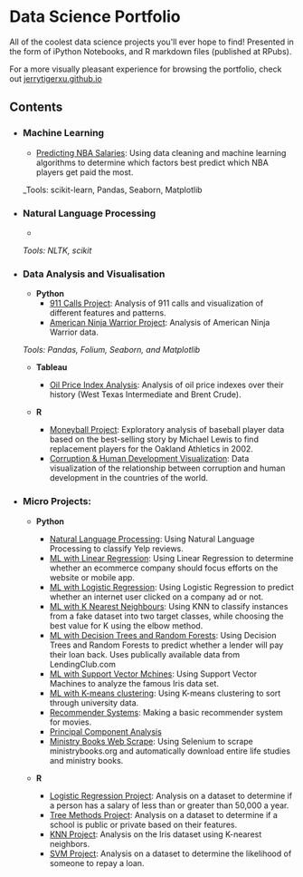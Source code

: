 # Data Science Portfolio
All of the coolest data science projects you'll ever hope to find! Presented in the form of iPython Notebooks, and R markdown files (published at RPubs).

For a more visually pleasant experience for browsing the portfolio, check out [jerrytigerxu.github.io](https://jerrytigerxu.github.io/)


## Contents

- ### Machine Learning
	- [Predicting NBA Salaries](https://github.com/jerrytigerxu/NBA-Salary-Prediction): Using data cleaning and machine learning algorithms to determine which factors best predict which NBA players get paid the most.
	

	_Tools: scikit-learn, Pandas, Seaborn, Matplotlib

- ### Natural Language Processing

	- 

	_Tools: NLTK, scikit_

- ### Data Analysis and Visualisation
	- __Python__
		- [911 Calls Project](https://github.com/jerrytigerxu/911-Calls-Project): Analysis of 911 calls and visualization of different features and patterns.
		- [American Ninja Warrior Project](https://github.com/jerrytigerxu/American-Ninja-Warrior-Project): Analysis of American Ninja Warrior data.
		
		
	_Tools: Pandas, Folium, Seaborn, and Matplotlib_
	
	- __Tableau__
		- [Oil Price Index Analysis](https://public.tableau.com/profile/jerry.xu1123#!/vizhome/OilPriceIndexes/Dashboard1): Analysis of oil price indexes over their history (West Texas Intermediate and Brent Crude).

	- __R__ 
		- [Moneyball Project](http://rpubs.com/jtxu2008/moneyball): Exploratory analysis of baseball player data based on the best-selling story by Michael Lewis to find replacement players for the Oakland Athletics in 2002.
		- [Corruption & Human Development Visualization](http://rpubs.com/jtxu2008/chdpv): Data visualization of the relationship between corruption and human development in the countries of the world.
		

- ### Micro Projects: 

	- __Python__
		- [Natural Language Processing](https://github.com/jerrytigerxu/NLP): Using Natural Language Processing to classify Yelp reviews.
		- [ML with Linear Regression](https://github.com/jerrytigerxu/Linear-Regression-Project-Ecommerce): Using Linear Regression to determine whether an ecommerce company should focus efforts on the website or mobile app.
		- [ML with Logistic Regression](https://github.com/jerrytigerxu/Logistic-Regression-Project): Using Logistic Regression to predict whether an internet user clicked on a company ad or not.
		- [ML with K Nearest Neighbours](https://github.com/jerrytigerxu/K-Nearest-Neighbors-Project): Using KNN to classify instances from a fake dataset into two target classes, while choosing the best value for K using the elbow method.
		- [ML with Decision Trees and Random Forests](https://github.com/jerrytigerxu/Random-Forests-Project): Using Decision Trees and Random Forests to predict whether a lender will pay their loan back. Uses publically available data from LendingClub.com
		- [ML with Support Vector Mchines](https://github.com/jerrytigerxu/SVM-Project): Using Support Vector Machines to analyze the famous Iris data set.
		- [ML with K-means clustering](https://github.com/jerrytigerxu/K-means-clustering): Using K-means clustering to sort through university data.
		- [Recommender Systems](https://github.com/jerrytigerxu/Recommender-System-Project): Making a basic recommender system for movies.
		- [Principal Component Analysis](https://github.com/jerrytigerxu/PCA)
		- [Ministry Books Web Scrape](https://github.com/jerrytigerxu/Ministry-Books-Scrape): Using Selenium to scrape ministrybooks.org and automatically download entire life studies and ministry books.
		

	- __R__
		- [Logistic Regression Project](https://rpubs.com/jtxu2008/504036): Analysis on a dataset to determine if a person has a salary of less than or greater than 50,000 a year.
		- [Tree Methods Project](https://rpubs.com/jtxu2008/treemethods): Analysis on a dataset to determine if a school is public or private based on their features.
		- [KNN Project](http://rpubs.com/jtxu2008/knn): Analysis on the Iris dataset using K-nearest neighbors.
		- [SVM Project](http://rpubs.com/jtxu2008/svm): Analysis on a dataset to determine the likelihood of someone to repay a loan.

